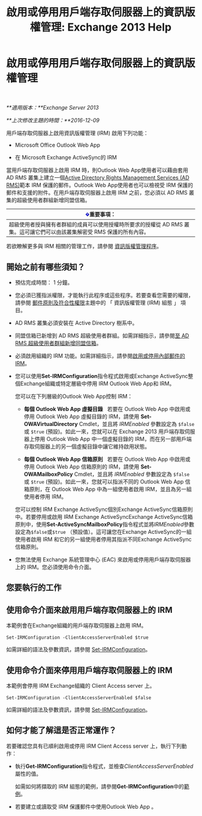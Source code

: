 ﻿---
title: '啟用或停用用戶端存取伺服器上的資訊版權管理: Exchange 2013 Help'
TOCTitle: 啟用或停用用戶端存取伺服器上的資訊版權管理
ms:assetid: c7ce069b-a572-4755-90a3-7105472e4c83
ms:mtpsurl: https://technet.microsoft.com/zh-tw/library/Dd876938(v=EXCHG.150)
ms:contentKeyID: 50474167
ms.date: 05/21/2018
mtps_version: v=EXCHG.150
ms.translationtype: MT
---

# 啟用或停用用戶端存取伺服器上的資訊版權管理

 

_**適用版本：**Exchange Server 2013_

_**上次修改主題的時間：**2016-12-09_

用戶端存取伺服器上啟用資訊版權管理 (IRM) 啟用下列功能：

  - Microsoft Office Outlook Web App

  - 在 Microsoft Exchange ActiveSync的 IRM

當用戶端存取伺服器上啟用 IRM 時，則Outlook Web App使用者可以藉由套用 AD RMS 叢集上建立一個[Active Directory Rights Management Services (AD RMS)](https://technet.microsoft.com/en-us/library/hh831364.aspx)範本 IRM 保護的郵件。Outlook Web App使用者也可以檢視受 IRM 保護的郵件和支援的附件。在用戶端存取伺服器上啟用 IRM 之前，您必須以 AD RMS 叢集的超級使用者群組新增同盟信箱。

<table>
<thead>
<tr class="header">
<th><img src="images/Bb124558.important(EXCHG.150).gif" title="重要事項" alt="重要事項" />重要事項：</th>
</tr>
</thead>
<tbody>
<tr class="odd">
<td>超級使用者授與擁有者群組的成員可以使用授權時所要求的授權從 AD RMS 叢集。這可讓它們可以由該叢集解密受 RMS 保護的所有內容。</td>
</tr>
</tbody>
</table>


若欲瞭解更多與 IRM 相關的管理工作，請參閱 [資訊版權管理程序](information-rights-management-procedures-exchange-2013-help.md)。

## 開始之前有哪些須知？

  - 預估完成時間： 1 分鐘。

  - 您必須已獲指派權限，才能執行此程序或這些程序。若要查看您需要的權限，請參閱 [郵件原則及符合性權限](messaging-policy-and-compliance-permissions-exchange-2013-help.md)主題中的 「 資訊版權管理 (IRM) 組態 」 項目。

  - AD RMS 叢集必須安裝在 Active Directory 樹系中。

  - 同盟信箱已新增到 AD RMS 超級使用者群組。如需詳細指示，請參閱[至 AD RMS 超級使用者群組新增同盟信箱](add-the-federation-mailbox-to-the-ad-rms-super-users-group-exchange-2013-help.md)。

  - 必須啟用組織的 IRM 功能。如需詳細指示，請參閱[啟用或停用內部郵件的 IRM](enable-or-disable-irm-for-internal-messages-exchange-2013-help.md)。

  - 您可以使用**Set-IRMConfiguration**指令程式啟用或Exchange ActiveSync整個Exchange組織或特定層級中停用 IRM Outlook Web App和 IRM。
    
    您可以在下列層級的Outlook Web App控制 IRM：
    
      - **每個 Outlook Web App 虛擬目錄**   若要在 Outlook Web App 中啟用或停用 Outlook Web App 虛擬目錄的 IRM，請使用 **Set-OWAVirtualDirectory** Cmdlet，並且將 *IRMEnabled* 參數設定為 `$false` 或 `$true` (預設)。如此一來，您就可以在 Exchange 2013 用戶端存取伺服器上停用 Outlook Web App 中一個虛擬目錄的 IRM，而在另一部用戶端存取伺服器上的另一個虛擬目錄中讓它維持啟用狀態。
    
      - **每個 Outlook Web App 信箱原則**   若要在 Outlook Web App 中啟用或停用 Outlook Web App 信箱原則的 IRM，請使用 **Set-OWAMailboxPolicy** Cmdlet，並且將 *IRMEnabled* 參數設定為 `$false` 或 `$true` (預設)。如此一來，您就可以指派不同的 Outlook Web App 信箱原則，在 Outlook Web App 中為一組使用者啟用 IRM，並且為另一組使用者停用 IRM。
    
    您可以控制 IRM Exchange ActiveSync個別Exchange ActiveSync信箱原則中。若要停用或啟用 IRM Exchange ActiveSyncExchange ActiveSync信箱原則中，使用**Set-ActiveSyncMailboxPolicy**指令程式並將*IRMEnabled*參數設定為`$false`或`$true` （預設值）。這可讓您在Exchange ActiveSync的一組使用者啟用 IRM 和它的另一組使用者停用其指派不同Exchange ActiveSync信箱原則。

  - 您無法使用 Exchange 系統管理中心 (EAC) 來啟用或停用用戶端存取伺服器上的 IRM。您必須使用命令介面。

## 您要執行的工作

## 使用命令介面來啟用用戶端存取伺服器上的 IRM

本範例會在Exchange組織的用戶端存取伺服器上啟用 IRM。

    Set-IRMConfiguration -ClientAccessServerEnabled $true

如需詳細的語法及參數資訊，請參閱 [Set-IRMConfiguration](https://technet.microsoft.com/zh-tw/library/dd979792\(v=exchg.150\))。

## 使用命令介面來停用用戶端存取伺服器上的 IRM

本範例會停用 IRM Exchange組織的 Client Access server 上。

    Set-IRMConfiguration -ClientAccessServerEnabled $false

如需詳細的語法及參數資訊，請參閱 [Set-IRMConfiguration](https://technet.microsoft.com/zh-tw/library/dd979792\(v=exchg.150\))。

## 如何才能了解這是否正常運作？

若要確認您具有已順利啟用或停用 IRM Client Access server 上，執行下列動作：

  - 執行**Get-IRMConfiguration**指令程式，並檢查*ClientAccessServerEnabled*屬性的值。
    
    如需如何將擷取的 IRM 組態的範例，請參閱**Get-IRMConfiguration**中的[範例](https://technet.microsoft.com/zh-tw/e1821219-fe18-4642-a9c2-58eb0aadd61a\(exchg.150\)#examples)。

  - 若要建立或讀取受 IRM 保護郵件中使用Outlook Web App 。

